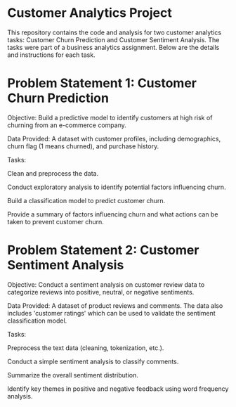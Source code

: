 # Customer Analytics Project
This repository contains the code and analysis for two customer analytics tasks: Customer Churn Prediction and Customer Sentiment Analysis. The tasks were part of a business analytics assignment. Below are the details and instructions for each task.

# Problem Statement 1: Customer Churn Prediction
Objective: Build a predictive model to identify customers at high risk of churning from an e-commerce company.

Data Provided: A dataset with customer profiles, including demographics, churn flag (1 means churned), and purchase history.

Tasks:

Clean and preprocess the data.

Conduct exploratory analysis to identify potential factors influencing churn.

Build a classification model to predict customer churn.

Provide a summary of factors influencing churn and what actions can be taken to prevent customer churn.


# Problem Statement 2: Customer Sentiment Analysis
Objective: Conduct a sentiment analysis on customer review data to categorize reviews into positive, neutral, or negative sentiments.

Data Provided: A dataset of product reviews and comments. The data also includes 'customer ratings' which can be used to validate the sentiment classification model.

Tasks:

Preprocess the text data (cleaning, tokenization, etc.).

Conduct a simple sentiment analysis to classify comments.

Summarize the overall sentiment distribution.

Identify key themes in positive and negative feedback using word frequency analysis.

